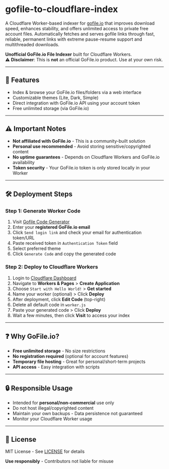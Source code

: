 # gofile-to-cloudflare-index
A Cloudflare Worker-based indexer for [gofile.io](https://gofile.io) that improves download speed, enhances stability, and offers unlimited access to private free account files. Automatically fetches and serves gofile links through fast, reliable, permanent links with extreme pause-resume support and multithreaded downloads.

**Unofficial GoFile.io File Indexer** built for Cloudflare Workers.  
⚠️ **Disclaimer**: This is **not** an official GoFile.io product. Use at your own risk.

---

## 🚀 Features
- Index & browse your GoFile.io files/folders via a web interface
- Customizable themes (Lite, Dark, Simple)
- Direct integration with GoFile.io API using your account token
- Free unlimited storage (via GoFile.io)

---

## ⚠️ Important Notes
- **Not affiliated with GoFile.io** - This is a community-built solution
- **Personal use recommended** - Avoid storing sensitive/copyrighted content
- **No uptime guarantees** - Depends on Cloudflare Workers and GoFile.io availability
- **Token security** - Your GoFile.io token is only stored locally in your Worker

---

## 🛠️ Deployment Steps

### Step 1: Generate Worker Code
1. Visit [Gofile Code Generator](https://developeranaz.github.io/webapps/gofile.io/)
2. Enter your **registered GoFile.io email**
3. Click `Send login link` and check your email for authentication token/URL
4. Paste received token in `Authentication Token` field
5. Select preferred theme
6. Click `Generate Code` and copy the generated code

### Step 2: Deploy to Cloudflare Workers
1. Login to [Cloudflare Dashboard](https://dash.cloudflare.com/)
2. Navigate to **Workers & Pages** > **Create Application**
3. Choose `Start with Hello World!` > **Get started**
4. Name your worker (optional) > Click **Deploy**
5. After deployment, click **Edit Code** (top-right)
6. Delete all default code in `worker.js`
7. Paste your generated code > Click **Deploy**
8. Wait a few minutes, then click **Visit** to access your index

---

## ❓ Why GoFile.io?
- **Free unlimited storage** - No size restrictions
- **No registration required** (optional for account features)
- **Temporary file hosting** - Great for personal/short-term projects
- **API access** - Easy integration with scripts

---

## 🔒 Responsible Usage
- Intended for **personal/non-commercial** use only
- Do not host illegal/copyrighted content
- Maintain your own backups - Data persistence not guaranteed
- Monitor your Cloudflare Worker usage

---

## 📜 License
MIT License - See [LICENSE](LICENSE) for details

**Use responsibly** - Contributors not liable for misuse
